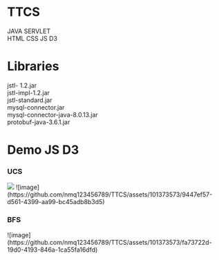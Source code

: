 # TTCS
JAVA SERVLET <br>
HTML CSS JS D3 
# Libraries
jstl- 1.2.jar <br>
jstl-impl-1.2.jar <br>
jstl-standard.jar <br>
mysql-connector.jar <br>
mysql-connector-java-8.0.13.jar <br>
protobuf-java-3.6.1.jar <br>
# Demo JS D3
<h3>UCS</h3>
<img src ="https://github.com/nmq123456789/TTCS/assets/101373573/9447ef57-d561-4399-aa99-bc45adb8b3d5">
![image](https://github.com/nmq123456789/TTCS/assets/101373573/9447ef57-d561-4399-aa99-bc45adb8b3d5)
<br>
<h3> BFS </h3>
![image](https://github.com/nmq123456789/TTCS/assets/101373573/fa73722d-19d0-4193-846a-1ca55fa16dfd)
